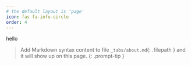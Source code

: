```yaml
---
# the default layout is 'page'
icon: fas fa-info-circle
order: 4
---
```

hello 
> Add Markdown syntax content to file `_tabs/about.md`{: .filepath } and it will show up on this page.
{: .prompt-tip }
